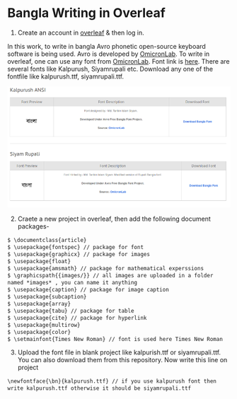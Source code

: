 # Bangla Writing in Overleaf
1. Create an account in [overleaf](www.overleaf.com) & then log in.

In this work, to write in bangla Avro phonetic open-source keyboard software is being used. Avro is developed by [OmicronLab](https://www.omicronlab.com/index.html). To write in overleaf, one can use any font from [OmicronLab](https://www.omicronlab.com/index.html). Font link is [here](https://www.omicronlab.com/bangla-fonts.html). There are several fonts like Kalpurush, Siyamrupali etc. Download any one of the fontfile like kalpurush.ttf, siyamrupali.ttf.

![alt text](https://github.com/SakibulIslamSazzad/bangla_writing_in_overleaf/blob/master/banglaoverleaf.png)


2. Craete a new project in overleaf, then add the following document packages-


```
$ \documentclass{article}
$ \usepackage{fontspec} // package for font
$ \usepackage{graphicx} // package for images
$ \usepackage{float}
$ \usepackage{amsmath} // package for mathematical experssions
$ \graphicspath{{images/}} // all images are uploaded in a folder named *images* , you can name it anything
$ \usepackage{caption} // package for image caption
$ \usepackage{subcaption}
$ \usepackage{array}
$ \usepackage{tabu} // package for table
$ \usepackage{cite} // package for hyperlink
$ \usepackage{multirow}
$ \usepackage{color}
$ \setmainfont{Times New Roman} // font is used here Times New Roman

```

3. Upload the font file in blank project like kalpurish.ttf or siyamrupali.ttf. You can also download them from this repository.
Now write this line on project

```
\newfontface{\bn}{kalpurush.ttf} // if you use kalpurush font then write kalpurush.ttf otherwise it should be siyamrupali.ttf

```


